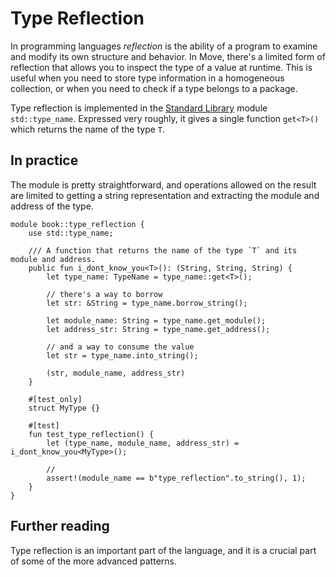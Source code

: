 # Type Reflection

In programming languages *reflection* is the ability of a program to examine and modify its own structure and behavior. In Move, there's a limited form of reflection that allows you to inspect the type of a value at runtime. This is useful when you need to store type information in a homogeneous collection, or when you need to check if a type belongs to a package.

Type reflection is implemented in the [Standard Library](./standard-library.md) module `std::type_name`. Expressed very roughly, it gives a single function `get<T>()` which returns the name of the type `T`.

## In practice

The module is pretty straightforward, and operations allowed on the result are limited to getting a string representation and extracting the module and address of the type.

```move
module book::type_reflection {
    use std::type_name;

    /// A function that returns the name of the type `T` and its module and address.
    public fun i_dont_know_you<T>(): (String, String, String) {
        let type_name: TypeName = type_name::get<T>();

        // there's a way to borrow
        let str: &String = type_name.borrow_string();

        let module_name: String = type_name.get_module();
        let address_str: String = type_name.get_address();

        // and a way to consume the value
        let str = type_name.into_string();

        (str, module_name, address_str)
    }

    #[test_only]
    struct MyType {}

    #[test]
    fun test_type_reflection() {
        let (type_name, module_name, address_str) = i_dont_know_you<MyType>();

        //
        assert!(module_name == b"type_reflection".to_string(), 1);
    }
}
```

## Further reading

Type reflection is an important part of the language, and it is a crucial part of some of the more advanced patterns. 
